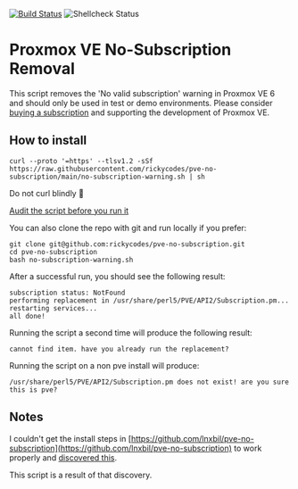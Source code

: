 [![Build Status](https://travis-ci.org/rickycodes/pve-no-subscription.svg?branch=main)](https://travis-ci.org/rickycodes/pve-no-subscription) ![Shellcheck Status](https://img.shields.io/badge/shellcheck-passing-brightgreen)

# Proxmox VE No-Subscription Removal

This script removes the 'No valid subscription' warning in Proxmox VE 6 and should only be used in test or demo environments. Please consider [buying a subscription](https://www.proxmox.com/en/proxmox-ve/pricing)
and supporting the development of Proxmox VE.

## How to install

```
curl --proto '=https' --tlsv1.2 -sSf https://raw.githubusercontent.com/rickycodes/pve-no-subscription/main/no-subscription-warning.sh | sh
```
Do not curl blindly :see_no_evil:

[Audit the script before you run it](no-subscription-warning.sh)

You can also clone the repo with git and run locally if you prefer:
```
git clone git@github.com:rickycodes/pve-no-subscription.git
cd pve-no-subscription
bash no-subscription-warning.sh
```

After a successful run, you should see the following result:
```
subscription status: NotFound
performing replacement in /usr/share/perl5/PVE/API2/Subscription.pm...
restarting services...
all done!
```

Running the script a second time will produce the following result:
``` 
cannot find item. have you already run the replacement?
```

Running the script on a non pve install will produce:
```
/usr/share/perl5/PVE/API2/Subscription.pm does not exist! are you sure this is pve?
```

## Notes

I couldn't get the install steps in [https://github.com/lnxbil/pve-no-subscription](https://github.com/lnxbil/pve-no-subscription) to work properly and [discovered this](https://github.com/lnxbil/pve-no-subscription/issues/5#issue-671298084).

This script is a result of that discovery.
